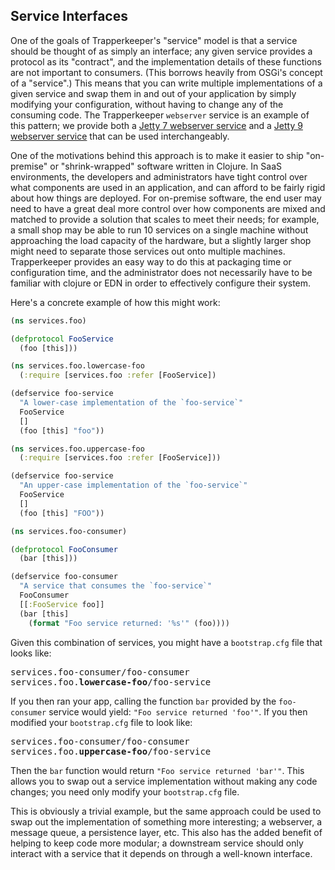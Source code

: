 ## Service Interfaces

One of the goals of Trapperkeeper's "service" model is that a service should be thought of as simply an interface; any given service provides a protocol as its "contract", and the implementation details of these functions are not important to consumers.  (This borrows heavily from OSGi's concept of a "service".)  This means that you can write multiple implementations of a given service and swap them in and out of your application by simply modifying your configuration, without having to change any of the consuming code.  The Trapperkeeper `webserver` service is an example of this pattern; we provide both a [Jetty 7 webserver service](https://github.com/puppetlabs/trapperkeeper-webserver-jetty7) and a [Jetty 9 webserver service](https://github.com/puppetlabs/trapperkeeper-webserver-jetty9) that can be used interchangeably.

One of the motivations behind this approach is to make it easier to ship "on-premise" or "shrink-wrapped" software written in Clojure.  In SaaS environments, the developers and administrators have tight control over what components are used in an application, and can afford to be fairly rigid about how things are deployed.  For on-premise software, the end user may need to have a great deal more control over how components are mixed and matched to provide a solution that scales to meet their needs; for example, a small shop may be able to run 10 services on a single machine without approaching the load capacity of the hardware, but a slightly larger shop might need to separate those services out onto multiple machines.  Trapperkeeper provides an easy way to do this at packaging time or configuration time, and the administrator does not necessarily have to be familiar with clojure or EDN in order to effectively configure their system.

Here's a concrete example of how this might work:

```clj
(ns services.foo)

(defprotocol FooService
  (foo [this]))

(ns services.foo.lowercase-foo
  (:require [services.foo :refer [FooService])

(defservice foo-service
  "A lower-case implementation of the `foo-service`"
  FooService
  []
  (foo [this] "foo"))

(ns services.foo.uppercase-foo
  (:require [services.foo :refer [FooService]))

(defservice foo-service
  "An upper-case implementation of the `foo-service`"
  FooService
  []
  (foo [this] "FOO"))

(ns services.foo-consumer)

(defprotocol FooConsumer
  (bar [this]))

(defservice foo-consumer
  "A service that consumes the `foo-service`"
  FooConsumer
  [[:FooService foo]]
  (bar [this]
    (format "Foo service returned: '%s'" (foo))))
```

Given this combination of services, you might have a `bootstrap.cfg` file that looks like:

<pre>
services.foo-consumer/foo-consumer
services.foo.<strong>lowercase-foo</strong>/foo-service
</pre>

If you then ran your app, calling the function `bar` provided by the `foo-consumer` service would yield: `"Foo service returned 'foo'"`.  If you then modified your `bootstrap.cfg` file to look like:

<pre>
services.foo-consumer/foo-consumer
services.foo.<strong>uppercase-foo</strong>/foo-service
</pre>

Then the `bar` function would return `"Foo service returned 'bar'"`.  This allows you to swap out a service implementation without making any code changes; you need only modify your `bootstrap.cfg` file.

This is obviously a trivial example, but the same approach could be used to swap out the implementation of something more interesting; a webserver, a message queue, a persistence layer, etc.  This also has the added benefit of helping to keep code more modular; a downstream service should only interact with a service that it depends on through a well-known interface.
